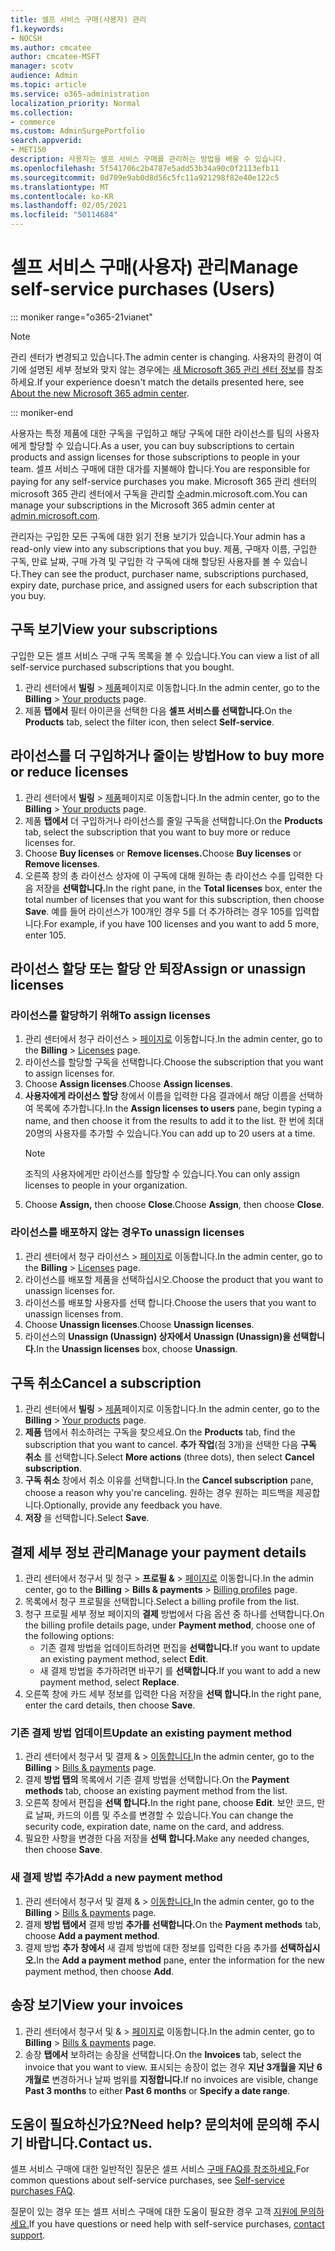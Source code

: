 ```yaml
---
title: 셀프 서비스 구매(사용자) 관리
f1.keywords:
- NOCSH
ms.author: cmcatee
author: cmcatee-MSFT
manager: scotv
audience: Admin
ms.topic: article
ms.service: o365-administration
localization_priority: Normal
ms.collection:
- commerce
ms.custom: AdminSurgePortfolio
search.appverid:
- MET150
description: 사용자는 셀프 서비스 구매를 관리하는 방법을 배울 수 있습니다.
ms.openlocfilehash: 5f541706c2b4787e5add53b34a90c0f2113efb11
ms.sourcegitcommit: 0d709e9ab0d8d56c5fc11a921298f82e40e122c5
ms.translationtype: MT
ms.contentlocale: ko-KR
ms.lasthandoff: 02/05/2021
ms.locfileid: "50114684"
---
```

# <a name="manage-self-service-purchases-users"></a><span data-ttu-id="947dd-103">셀프 서비스 구매(사용자) 관리</span><span class="sxs-lookup"><span data-stu-id="947dd-103">Manage self-service purchases (Users)</span></span>

::: moniker range="o365-21vianet"

> [!NOTE]
> <span data-ttu-id="947dd-104">관리 센터가 변경되고 있습니다.</span><span class="sxs-lookup"><span data-stu-id="947dd-104">The admin center is changing.</span></span> <span data-ttu-id="947dd-105">사용자의 환경이 여기에 설명된 세부 정보와 맞지 않는 경우에는 [새 Microsoft 365 관리 센터 정보](https://docs.microsoft.com/microsoft-365/admin/microsoft-365-admin-center-preview?view=o365-21vianet&preserve-view=true)를 참조하세요.</span><span class="sxs-lookup"><span data-stu-id="947dd-105">If your experience doesn't match the details presented here, see [About the new Microsoft 365 admin center](https://docs.microsoft.com/microsoft-365/admin/microsoft-365-admin-center-preview?view=o365-21vianet&preserve-view=true).</span></span>

::: moniker-end

<span data-ttu-id="947dd-106">사용자는 특정 제품에 대한 구독을 구입하고 해당 구독에 대한 라이선스를 팀의 사용자에게 할당할 수 있습니다.</span><span class="sxs-lookup"><span data-stu-id="947dd-106">As a user, you can buy subscriptions to certain products and assign licenses for those subscriptions to people in your team.</span></span> <span data-ttu-id="947dd-107">셀프 서비스 구매에 대한 대가를 지불해야 합니다.</span><span class="sxs-lookup"><span data-stu-id="947dd-107">You are responsible for paying for any self-service purchases you make.</span></span> <span data-ttu-id="947dd-108">Microsoft 365 관리 센터의 microsoft 365 관리 센터에서 구독을 관리할 <a href="https://go.microsoft.com/fwlink/p/?linkid=2024339" target="_blank">수</a>admin.microsoft.com.</span><span class="sxs-lookup"><span data-stu-id="947dd-108">You can manage your subscriptions in the Microsoft 365 admin center at <a href="https://go.microsoft.com/fwlink/p/?linkid=2024339" target="_blank">admin.microsoft.com</a>.</span></span>

<span data-ttu-id="947dd-109">관리자는 구입한 모든 구독에 대한 읽기 전용 보기가 있습니다.</span><span class="sxs-lookup"><span data-stu-id="947dd-109">Your admin has a read-only view into any subscriptions that you buy.</span></span> <span data-ttu-id="947dd-110">제품, 구매자 이름, 구입한 구독, 만료 날짜, 구매 가격 및 구입한 각 구독에 대해 할당된 사용자를 볼 수 있습니다.</span><span class="sxs-lookup"><span data-stu-id="947dd-110">They can see the product, purchaser name, subscriptions purchased, expiry date, purchase price, and assigned users for each subscription that you buy.</span></span>

## <a name="view-your-subscriptions"></a><span data-ttu-id="947dd-111">구독 보기</span><span class="sxs-lookup"><span data-stu-id="947dd-111">View your subscriptions</span></span>

<span data-ttu-id="947dd-112">구입한 모든 셀프 서비스 구매 구독 목록을 볼 수 있습니다.</span><span class="sxs-lookup"><span data-stu-id="947dd-112">You can view a list of all self-service purchased subscriptions that you bought.</span></span>

1. <span data-ttu-id="947dd-113">관리 센터에서 **빌링** > <a href="https://go.microsoft.com/fwlink/p/?linkid=842054" target="_blank">제품</a>페이지로 이동합니다.</span><span class="sxs-lookup"><span data-stu-id="947dd-113">In the admin center, go to the **Billing** > <a href="https://go.microsoft.com/fwlink/p/?linkid=842054" target="_blank">Your products</a> page.</span></span>
2. <span data-ttu-id="947dd-114">제품 **탭에서** 필터 아이콘을 선택한 다음 **셀프 서비스를 선택합니다.**</span><span class="sxs-lookup"><span data-stu-id="947dd-114">On the **Products** tab, select the filter icon, then select **Self-service**.</span></span>

## <a name="how-to-buy-more-or-reduce-licenses"></a><span data-ttu-id="947dd-115">라이선스를 더 구입하거나 줄이는 방법</span><span class="sxs-lookup"><span data-stu-id="947dd-115">How to buy more or reduce licenses</span></span>

1. <span data-ttu-id="947dd-116">관리 센터에서 **빌링** > <a href="https://go.microsoft.com/fwlink/p/?linkid=842054" target="_blank">제품</a>페이지로 이동합니다.</span><span class="sxs-lookup"><span data-stu-id="947dd-116">In the admin center, go to the **Billing** > <a href="https://go.microsoft.com/fwlink/p/?linkid=842054" target="_blank">Your products</a> page.</span></span>
2. <span data-ttu-id="947dd-117">제품 **탭에서** 더 구입하거나 라이선스를 줄일 구독을 선택합니다.</span><span class="sxs-lookup"><span data-stu-id="947dd-117">On the **Products** tab, select the subscription that you want to buy more or reduce licenses for.</span></span>
3. <span data-ttu-id="947dd-118">Choose **Buy licenses** or **Remove licenses.**</span><span class="sxs-lookup"><span data-stu-id="947dd-118">Choose **Buy licenses** or **Remove licenses**.</span></span>
4. <span data-ttu-id="947dd-119">오른쪽 창의 총 라이선스  상자에 이 구독에 대해 원하는 총 라이선스 수를 입력한 다음 저장을 **선택합니다.**</span><span class="sxs-lookup"><span data-stu-id="947dd-119">In the right pane, in the **Total licenses** box, enter the total number of licenses that you want for this subscription, then choose **Save**.</span></span> <span data-ttu-id="947dd-120">예를 들어 라이선스가 100개인 경우 5를 더 추가하려는 경우 105를 입력합니다.</span><span class="sxs-lookup"><span data-stu-id="947dd-120">For example, if you have 100 licenses and you want to add 5 more, enter 105.</span></span>

## <a name="assign-or-unassign-licenses"></a><span data-ttu-id="947dd-121">라이선스 할당 또는 할당 안 퇴장</span><span class="sxs-lookup"><span data-stu-id="947dd-121">Assign or unassign licenses</span></span>

### <a name="to-assign-licenses"></a><span data-ttu-id="947dd-122">라이선스를 할당하기 위해</span><span class="sxs-lookup"><span data-stu-id="947dd-122">To assign licenses</span></span>

1. <span data-ttu-id="947dd-123">관리 센터에서 청구 라이선스   >  <a href="https://go.microsoft.com/fwlink/p/?linkid=842264" target="_blank">페이지로</a> 이동합니다.</span><span class="sxs-lookup"><span data-stu-id="947dd-123">In the admin center, go to the **Billing** > <a href="https://go.microsoft.com/fwlink/p/?linkid=842264" target="_blank">Licenses</a> page.</span></span>
2. <span data-ttu-id="947dd-124">라이선스를 할당할 구독을 선택합니다.</span><span class="sxs-lookup"><span data-stu-id="947dd-124">Choose the subscription that you want to assign licenses for.</span></span>
3. <span data-ttu-id="947dd-125">Choose **Assign licenses**.</span><span class="sxs-lookup"><span data-stu-id="947dd-125">Choose **Assign licenses**.</span></span>
4. <span data-ttu-id="947dd-126">**사용자에게 라이선스 할당** 창에서 이름을 입력한 다음 결과에서 해당 이름을 선택하여 목록에 추가합니다.</span><span class="sxs-lookup"><span data-stu-id="947dd-126">In the **Assign licenses to users** pane, begin typing a name, and then choose it from the results to add it to the list.</span></span> <span data-ttu-id="947dd-127">한 번에 최대 20명의 사용자를 추가할 수 있습니다.</span><span class="sxs-lookup"><span data-stu-id="947dd-127">You can add up to 20 users at a time.</span></span>
    > [!NOTE]
    > <span data-ttu-id="947dd-128">조직의 사용자에게만 라이선스를 할당할 수 있습니다.</span><span class="sxs-lookup"><span data-stu-id="947dd-128">You can only assign licenses to people in your organization.</span></span>
5. <span data-ttu-id="947dd-129">Choose **Assign,** then choose **Close**.</span><span class="sxs-lookup"><span data-stu-id="947dd-129">Choose **Assign**, then choose **Close**.</span></span>

### <a name="to-unassign-licenses"></a><span data-ttu-id="947dd-130">라이선스를 배포하지 않는 경우</span><span class="sxs-lookup"><span data-stu-id="947dd-130">To unassign licenses</span></span>

1. <span data-ttu-id="947dd-131">관리 센터에서 청구 라이선스   >  <a href="https://go.microsoft.com/fwlink/p/?linkid=842264" target="_blank">페이지로</a> 이동합니다.</span><span class="sxs-lookup"><span data-stu-id="947dd-131">In the admin center, go to the **Billing** > <a href="https://go.microsoft.com/fwlink/p/?linkid=842264" target="_blank">Licenses</a> page.</span></span>
2. <span data-ttu-id="947dd-132">라이선스를 배포할 제품을 선택하십시오.</span><span class="sxs-lookup"><span data-stu-id="947dd-132">Choose the product that you want to unassign licenses for.</span></span>
3. <span data-ttu-id="947dd-133">라이선스를 배포할 사용자를 선택 합니다.</span><span class="sxs-lookup"><span data-stu-id="947dd-133">Choose the users that you want to unassign licenses from.</span></span>
4. <span data-ttu-id="947dd-134">Choose **Unassign licenses**.</span><span class="sxs-lookup"><span data-stu-id="947dd-134">Choose **Unassign licenses**.</span></span>
5. <span data-ttu-id="947dd-135">라이선스의 **Unassign (Unassign) 상자에서** **Unassign (Unassign)을 선택합니다.**</span><span class="sxs-lookup"><span data-stu-id="947dd-135">In the **Unassign licenses** box, choose **Unassign**.</span></span>

## <a name="cancel-a-subscription"></a><span data-ttu-id="947dd-136">구독 취소</span><span class="sxs-lookup"><span data-stu-id="947dd-136">Cancel a subscription</span></span>

1. <span data-ttu-id="947dd-137">관리 센터에서 **빌링** > <a href="https://go.microsoft.com/fwlink/p/?linkid=842054" target="_blank">제품</a>페이지로 이동합니다.</span><span class="sxs-lookup"><span data-stu-id="947dd-137">In the admin center, go to the **Billing** > <a href="https://go.microsoft.com/fwlink/p/?linkid=842054" target="_blank">Your products</a> page.</span></span>
2. <span data-ttu-id="947dd-138">**제품** 탭에서 취소하려는 구독을 찾으세요.</span><span class="sxs-lookup"><span data-stu-id="947dd-138">On the **Products** tab, find the subscription that you want to cancel.</span></span> <span data-ttu-id="947dd-139">**추가 작업**(점 3개)을 선택한 다음 **구독 취소** 를 선택합니다.</span><span class="sxs-lookup"><span data-stu-id="947dd-139">Select **More actions** (three dots), then select **Cancel subscription**.</span></span>
3. <span data-ttu-id="947dd-140">**구독 취소** 창에서 취소 이유를 선택합니다.</span><span class="sxs-lookup"><span data-stu-id="947dd-140">In the **Cancel subscription** pane, choose a reason why you're canceling.</span></span> <span data-ttu-id="947dd-141">원하는 경우 원하는 피드백을 제공합니다.</span><span class="sxs-lookup"><span data-stu-id="947dd-141">Optionally, provide any feedback you have.</span></span>
4. <span data-ttu-id="947dd-142">**저장** 을 선택합니다.</span><span class="sxs-lookup"><span data-stu-id="947dd-142">Select **Save**.</span></span>

## <a name="manage-your-payment-details"></a><span data-ttu-id="947dd-143">결제 세부 정보 관리</span><span class="sxs-lookup"><span data-stu-id="947dd-143">Manage your payment details</span></span>

1. <span data-ttu-id="947dd-144">관리 센터에서 청구서 및 청구  >  **프로필 &**  >  <a href="https://go.microsoft.com/fwlink/p/?linkid=2103629" target="_blank">페이지로</a> 이동합니다.</span><span class="sxs-lookup"><span data-stu-id="947dd-144">In the admin center, go to the **Billing** > **Bills & payments** > <a href="https://go.microsoft.com/fwlink/p/?linkid=2103629" target="_blank">Billing profiles</a> page.</span></span>
2. <span data-ttu-id="947dd-145">목록에서 청구 프로필을 선택합니다.</span><span class="sxs-lookup"><span data-stu-id="947dd-145">Select a billing profile from the list.</span></span>
3. <span data-ttu-id="947dd-146">청구 프로필 세부 정보 페이지의 **결제** 방법에서 다음 옵션 중 하나를 선택합니다.</span><span class="sxs-lookup"><span data-stu-id="947dd-146">On the billing profile details page, under **Payment method**, choose one of the following options:</span></span>
    - <span data-ttu-id="947dd-147">기존 결제 방법을 업데이트하려면 편집을 **선택합니다.**</span><span class="sxs-lookup"><span data-stu-id="947dd-147">If you want to update an existing payment method, select **Edit**.</span></span>
    - <span data-ttu-id="947dd-148">새 결제 방법을 추가하려면 바꾸기 를 **선택합니다.**</span><span class="sxs-lookup"><span data-stu-id="947dd-148">If you want to add a new payment method, select **Replace**.</span></span>
4. <span data-ttu-id="947dd-149">오른쪽 창에 카드 세부 정보를 입력한 다음 저장을 **선택 합니다.**</span><span class="sxs-lookup"><span data-stu-id="947dd-149">In the right pane, enter the card details, then choose **Save**.</span></span>

### <a name="update-an-existing-payment-method"></a><span data-ttu-id="947dd-150">기존 결제 방법 업데이트</span><span class="sxs-lookup"><span data-stu-id="947dd-150">Update an existing payment method</span></span>

1. <span data-ttu-id="947dd-151">관리 센터에서 청구서 및 결제 &  >  <a href="https://go.microsoft.com/fwlink/p/?linkid=2102895" target="_blank">이동합니다.</a></span><span class="sxs-lookup"><span data-stu-id="947dd-151">In the admin center, go to the **Billing** > <a href="https://go.microsoft.com/fwlink/p/?linkid=2102895" target="_blank">Bills & payments</a> page.</span></span>
2. <span data-ttu-id="947dd-152">결제 **방법 탭의** 목록에서 기존 결제 방법을 선택합니다.</span><span class="sxs-lookup"><span data-stu-id="947dd-152">On the **Payment methods** tab, choose an existing payment method from the list.</span></span>
3. <span data-ttu-id="947dd-153">오른쪽 창에서 편집을 **선택 합니다.**</span><span class="sxs-lookup"><span data-stu-id="947dd-153">In the right pane, choose **Edit**.</span></span> <span data-ttu-id="947dd-154">보안 코드, 만료 날짜, 카드의 이름 및 주소를 변경할 수 있습니다.</span><span class="sxs-lookup"><span data-stu-id="947dd-154">You can change the security code, expiration date, name on the card, and address.</span></span>
4. <span data-ttu-id="947dd-155">필요한 사항을 변경한 다음 저장을 **선택 합니다.**</span><span class="sxs-lookup"><span data-stu-id="947dd-155">Make any needed changes, then choose **Save**.</span></span>

### <a name="add-a-new-payment-method"></a><span data-ttu-id="947dd-156">새 결제 방법 추가</span><span class="sxs-lookup"><span data-stu-id="947dd-156">Add a new payment method</span></span>

1. <span data-ttu-id="947dd-157">관리 센터에서 청구서 및 결제 &  >  <a href="https://go.microsoft.com/fwlink/p/?linkid=2102895" target="_blank">이동합니다.</a></span><span class="sxs-lookup"><span data-stu-id="947dd-157">In the admin center, go to the **Billing** > <a href="https://go.microsoft.com/fwlink/p/?linkid=2102895" target="_blank">Bills & payments</a> page.</span></span>
2. <span data-ttu-id="947dd-158">결제 **방법 탭에서** 결제 방법 **추가를 선택합니다.**</span><span class="sxs-lookup"><span data-stu-id="947dd-158">On the **Payment methods** tab, choose **Add a payment method**.</span></span>
3. <span data-ttu-id="947dd-159">결제 방법 **추가 창에서** 새 결제 방법에 대한 정보를 입력한 다음 추가를 **선택하십시오.**</span><span class="sxs-lookup"><span data-stu-id="947dd-159">In the **Add a payment method** pane, enter the information for the new payment method, then choose **Add**.</span></span>

## <a name="view-your-invoices"></a><span data-ttu-id="947dd-160">송장 보기</span><span class="sxs-lookup"><span data-stu-id="947dd-160">View your invoices</span></span>

1. <span data-ttu-id="947dd-161">관리 센터에서 청구서 및 &  >  <a href="https://go.microsoft.com/fwlink/p/?linkid=2102895" target="_blank">페이지로</a> 이동합니다.</span><span class="sxs-lookup"><span data-stu-id="947dd-161">In the admin center, go to **Billing** > <a href="https://go.microsoft.com/fwlink/p/?linkid=2102895" target="_blank">Bills & payments</a> page.</span></span>
2. <span data-ttu-id="947dd-162">송장 **탭에서** 보하려는 송장을 선택합니다.</span><span class="sxs-lookup"><span data-stu-id="947dd-162">On the **Invoices** tab, select the invoice that you want to view.</span></span> <span data-ttu-id="947dd-163">표시되는 송장이 없는 경우 **지난 3개월을 지난** **6개월로** 변경하거나 날짜 범위를 **지정합니다.**</span><span class="sxs-lookup"><span data-stu-id="947dd-163">If no invoices are visible, change **Past 3 months** to either **Past 6 months** or **Specify a date range**.</span></span>

## <a name="need-help-contact-us"></a><span data-ttu-id="947dd-164">도움이 필요하신가요?</span><span class="sxs-lookup"><span data-stu-id="947dd-164">Need help?</span></span> <span data-ttu-id="947dd-165">문의처에 문의해 주시기 바랍니다.</span><span class="sxs-lookup"><span data-stu-id="947dd-165">Contact us.</span></span>

<span data-ttu-id="947dd-166">셀프 서비스 구매에 대한 일반적인 질문은 셀프 서비스 [구매 FAQ를 참조하세요.](self-service-purchase-faq.md)</span><span class="sxs-lookup"><span data-stu-id="947dd-166">For common questions about self-service purchases, see [Self-service purchases FAQ](self-service-purchase-faq.md).</span></span>

<span data-ttu-id="947dd-167">질문이 있는 경우 또는 셀프 서비스 구매에 대한 도움이 필요한 경우 고객 [지원에 문의하세요.](https://docs.microsoft.com/microsoft-365/admin/contact-support-for-business-products)</span><span class="sxs-lookup"><span data-stu-id="947dd-167">If you have questions or need help with self-service purchases, [contact support](https://docs.microsoft.com/microsoft-365/admin/contact-support-for-business-products).</span></span>
